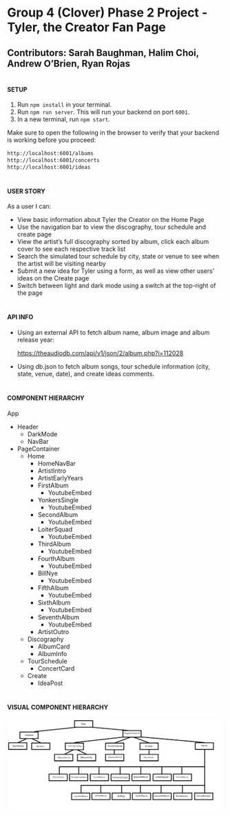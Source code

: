 # Group 4 (Clover) Phase 2 Project - Tyler, the Creator Fan Page

## Contributors: Sarah Baughman, Halim Choi, Andrew O’Brien, Ryan Rojas 
#
#### SETUP

1. Run `npm install` in your terminal.
2. Run `npm run server`. This will run your backend on port `6001`.
3. In a new terminal, run `npm start`.

Make sure to open the following in the browser to verify that your backend is working before you proceed: 

    http://localhost:6001/albums
    http://localhost:6001/concerts
    http://localhost:6001/ideas


#
#### USER STORY

As a user I can: 
 - View basic information about Tyler the Creator on the Home Page
 - Use the navigation bar to view the discography, tour schedule and create page
 - View the artist’s full discography sorted by album, click each album cover to see each respective track list
 - Search the simulated tour schedule by city, state or venue to see when the artist will be visiting nearby
 - Submit a new idea for Tyler using a form, as well as view other users' ideas on the Create page
 - Switch between light and dark mode using a switch at the top-right of the page
#
#### API INFO
 - Using an external API to fetch album name, album image and album release year:

    https://theaudiodb.com/api/v1/json/2/album.php?i=112028

 - Using db.json to fetch album songs, tour schedule information (city, state, venue, date), and create ideas comments. 

	   
#
#### COMPONENT HIERARCHY 

App 
- Header
    - DarkMode
    - NavBar
- PageContainer
    - Home
        - HomeNavBar
        - ArtistIntro
        - ArtistEarlyYears
        - FirstAlbum
            - YoutubeEmbed
        - YonkersSingle
            - YoutubeEmbed
        - SecondAlbum
            - YoutubeEmbed
        - LoiterSquad
            - YoutubeEmbed
        - ThirdAlbum
            - YoutubeEmbed
        - FourthAlbum
            - YoutubeEmbed
        - BillNye
            - YoutubeEmbed
        - FifthAlbum
            - YoutubeEmbed
        - SixthAlbum
            - YoutubeEmbed
        - SeventhAlbum
            - YoutubeEmbed
        - ArtistOutro
    - Discography
        - AlbumCard
        - AlbumInfo
    - TourSchedule
        - ConcertCard
    - Create
        - IdeaPost
#
#### VISUAL COMPONENT HIERARCHY
![Hierachy Image](Hierarchy.png)